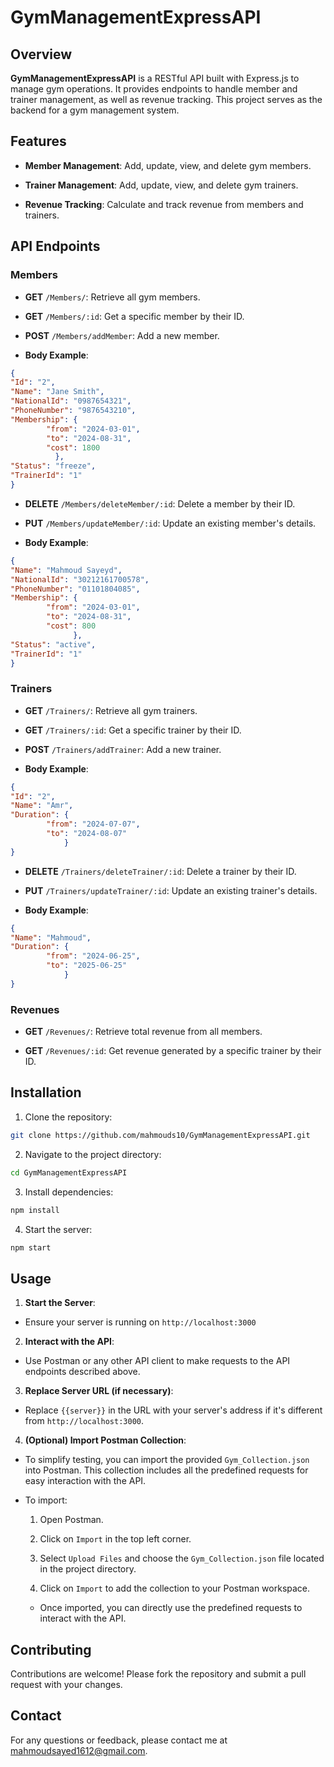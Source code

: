 
  

# GymManagementExpressAPI

  

## Overview

**GymManagementExpressAPI** is a RESTful API built with Express.js to manage gym operations. It provides endpoints to handle member and trainer management, as well as revenue tracking. This project serves as the backend for a gym management system.

  

## Features

-  **Member Management**: Add, update, view, and delete gym members.

-  **Trainer Management**: Add, update, view, and delete gym trainers.

-  **Revenue Tracking**: Calculate and track revenue from members and trainers.

  

## API Endpoints

  

### Members

-  **GET**  `/Members/`: Retrieve all gym members.

-  **GET**  `/Members/:id`: Get a specific member by their ID.

-  **POST**  `/Members/addMember`: Add a new member.

-  **Body Example**:

```json
{
"Id": "2",
"Name": "Jane Smith",
"NationalId": "0987654321",
"PhoneNumber": "9876543210",
"Membership": {
		"from": "2024-03-01",
		"to": "2024-08-31",
		"cost": 1800
	      },
"Status": "freeze",
"TrainerId": "1"
}
```

-  **DELETE**  `/Members/deleteMember/:id`: Delete a member by their ID.

-  **PUT**  `/Members/updateMember/:id`: Update an existing member's details.

-  **Body Example**:

```json
{
"Name": "Mahmoud Sayeyd",
"NationalId": "30212161700578",
"PhoneNumber": "01101804085",
"Membership": {
		"from": "2024-03-01",
		"to": "2024-08-31",
		"cost": 800
              },
"Status": "active",
"TrainerId": "1"
}
```

  

### Trainers

-  **GET**  `/Trainers/`: Retrieve all gym trainers.

-  **GET**  `/Trainers/:id`: Get a specific trainer by their ID.

-  **POST**  `/Trainers/addTrainer`: Add a new trainer.

-  **Body Example**:

```json
{
"Id": "2",
"Name": "Amr",
"Duration": {
		"from": "2024-07-07",
		"to": "2024-08-07"
            }
}
```

-  **DELETE**  `/Trainers/deleteTrainer/:id`: Delete a trainer by their ID.

-  **PUT**  `/Trainers/updateTrainer/:id`: Update an existing trainer's details.

-  **Body Example**:

```json
{
"Name": "Mahmoud",
"Duration": {
		"from": "2024-06-25",
		"to": "2025-06-25"
            }
}
```

  

### Revenues

-  **GET**  `/Revenues/`: Retrieve total revenue from all members.

-  **GET**  `/Revenues/:id`: Get revenue generated by a specific trainer by their ID.

  

## Installation

  

1. Clone the repository:

```bash
git clone https://github.com/mahmouds10/GymManagementExpressAPI.git
```

2. Navigate to the project directory:

```bash
cd GymManagementExpressAPI
```

3. Install dependencies:

```bash
npm install
```

4. Start the server:

```bash
npm start
```

  

## Usage

  

1.  **Start the Server**:

- Ensure your server is running on `http://localhost:3000`

  

2.  **Interact with the API**:

- Use Postman or any other API client to make requests to the API endpoints described above.

  

3.  **Replace Server URL (if necessary)**:

- Replace `{{server}}` in the URL with your server's address if it's different from `http://localhost:3000`.

  

4.  **(Optional) Import Postman Collection**:

- To simplify testing, you can import the provided `Gym_Collection.json` into Postman. This collection includes all the predefined requests for easy interaction with the API.

- To import:

	1. Open Postman.

	2. Click on `Import` in the top left corner.

	3. Select `Upload Files` and choose the `Gym_Collection.json` file located in the project directory.

	4. Click on `Import` to add the collection to your Postman workspace.

	- Once imported, you can directly use the predefined requests to interact with the API.

  

## Contributing

  

Contributions are welcome! Please fork the repository and submit a pull request with your changes.

 

  

## Contact

  

For any questions or feedback, please contact me at mahmoudsayed1612@gmail.com.
